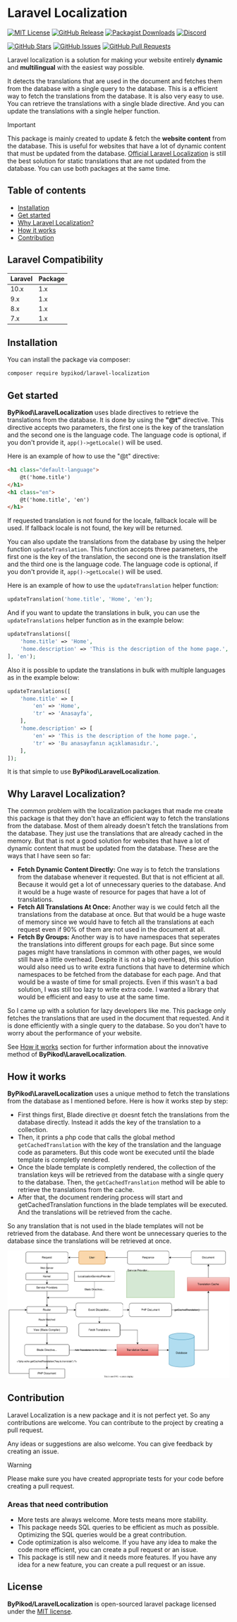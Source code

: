 # Laravel Localization

[![MIT License](https://img.shields.io/badge/license-MIT-blue.svg)](https://opensource.org/licenses/MIT)
[![GitHub Release](https://img.shields.io/github/release/ByPikod/laravel-localization.svg?style=flat)](https://github.com/ByPikod/laravel-localization/releases)
[![Packagist Downloads](https://img.shields.io/packagist/dt/ByPikod/laravel-localization.svg?style=flat)](https://packagist.org/packages/ByPikod/laravel-localization)
[![Discord](https://img.shields.io/discord/748913297042046997?label=discord&logo=discord&style=social)](https://www.yahyabatulu.com/discord)

[![GitHub Stars](https://img.shields.io/github/stars/ByPikod/laravel-localization.svg?style=flat)](https://github.com/ByPikod/laravel-localization/stargazers)
[![GitHub Issues](https://img.shields.io/github/issues/ByPikod/laravel-localization.svg?style=flat)](https://github.com/ByPikod/laravel-localization/issues)
[![GitHub Pull Requests](https://img.shields.io/github/issues-pr/ByPikod/laravel-localization.svg?style=flat)](https://github.com/ByPikod/laravel-localization/pulls)

Laravel localization is a solution for making your website entirely **dynamic** and **multilingual** with the easiest way possible.

It detects the translations that are used in the document and fetches them from the database with a single query to the database. This is a efficient way to fetch the translations from the database. It is also very easy to use. You can retrieve the translations with a single blade directive. And you can update the translations with a single helper function.

> [!IMPORTANT]
> This package is mainly created to update & fetch the **website content** from the database. This is useful for websites that have a lot of dynamic content that must be updated from the database. [Official Laravel Localization](https://laravel.com/docs/10.x/localization) is still the best solution for static translations that are not updated from the database. You can use both packages at the same time.

## Table of contents

* [Installation](#installation)
* [Get started](#get-started)
* [Why Laravel Localization?](#why-laravel-localization)
* [How it works](#how-it-works)
* [Contribution](#contribution)

## Laravel Compatibility

| Laravel | Package
|---------|----------
| 10.x    | 1.x
| 9.x     | 1.x
| 8.x     | 1.x
| 7.x     | 1.x

## Installation

You can install the package via composer:

```bash
composer require bypikod/laravel-localization
```

## Get started

**ByPikod\LaravelLocalization** uses blade directives to retrieve the translations from the database. It is done by using the **"@t"** directive. This directive accepts two parameters, the first one is the key of the translation and the second one is the language code. The language code is optional, if you don't provide it, `app()->getLocale()` will be used.

Here is an example of how to use the "@t" directive:

```html
<h1 class="default-language">
    @t('home.title')
</h1>
<h1 class="en">
    @t('home.title', 'en')
</h1>
```

If requested translation is not found for the locale, fallback locale will be used. If fallback locale is not found, the key will be returned.

You can also update the translations from the database by using the helper function `updateTranslation`. This function accepts three parameters, the first one is the key of the translation, the second one is the translation itself and the third one is the language code. The language code is optional, if you don't provide it, `app()->getLocale()` will be used.

Here is an example of how to use the `updateTranslation` helper function:

```php
updateTranslation('home.title', 'Home', 'en');
```

And if you want to update the translations in bulk, you can use the `updateTranslations` helper function as in the example below:

```php
updateTranslations([
    'home.title' => 'Home',
    'home.description' => 'This is the description of the home page.',
], 'en');
```

Also it is possible to update the translations in bulk with multiple languages as in the example below:

```php
updateTranslations([
    'home.title' => [
        'en' => 'Home',
        'tr' => 'Anasayfa',
    ],
    'home.description' => [
        'en' => 'This is the description of the home page.',
        'tr' => 'Bu anasayfanın açıklamasıdır.',
    ],
]);
```

It is that simple to use **ByPikod\LaravelLocalization**.

## Why Laravel Localization?

The common problem with the localization packages that made me create this package is that they don't have an efficient way to fetch the translations from the database. Most of them already doesn't fetch the translations from the database. They just use the translations that are already cached in the memory. But that is not a good solution for websites that have a lot of dynamic content that must be updated from the database. These are the ways that I have seen so far:

* **Fetch Dynamic Content Directly:** One way is to fetch the translations from the database whenever it requested. But that is not efficient at all. Because it would get a lot of unnecessary queries to the database. And it would be a huge waste of resource for pages that have a lot of translations.
* **Fetch All Translations At Once:** Another way is we could fetch all the translations from the database at once. But that would be a huge waste of memory since we would have to fetch all the translations at each request even if 90% of them are not used in the document at all.
* **Fetch By Groups:** Another way is to have namespaces that seperates the translations into different groups for each page. But since some pages might have translations in common with other pages, we would still have a little overhead. Despite it is not a big overhead, this solution would also need us to write extra functions that have to determine which namespaces to be fetched from the database for each page. And that would be a waste of time for small projects. Even if this wasn't a bad solution, I was still too lazy to write extra code. I wanted a library that would be efficient and easy to use at the same time.

So I came up with a solution for lazy developers like me. This package only fetches the translations that are used in the document that requested. And it is done efficiently with a single query to the database. So you don't have to worry about the performance of your website.

See [How it works](#how-it-works) section for further information about the innovative method of **ByPikod\LaravelLocalization**.

## How it works

**ByPikod\LaravelLocalization** uses a unique method to fetch the translations from the database as I mentioned before. Here is how it works step by step:

* First things first, Blade directive `@t` doesnt fetch the translations from the database directly. Instead it adds the key of the translation to a collection.
* Then, it prints a php code that calls the global method `getCachedTranslation` with the key of the translation and the language code as parameters. But this code wont be executed until the blade template is completly rendered.
* Once the blade template is completly rendered, the collection of the translation keys will be retrieved from the database with a single query to the database. Then, the `getCachedTranslation` method will be able to retrieve the translations from the cache.
* After that, the document rendering process will start and getCachedTranslation functions in the blade templates will be executed. And the translations will be retrieved from the cache.

So any translation that is not used in the blade templates will not be retrieved from the database. And there wont be unnecessary queries to the database since the translations will be retrieved at once.

![How it works](/promotions/laravel-localization.svg)

## Contribution

Laravel Localization is a new package and it is not perfect yet. So any contributions are welcome. You can contribute to the project by creating a pull request.

Any ideas or suggestions are also welcome. You can give feedback by creating an issue.

> [!WARNING]
> Please make sure you have created appropriate tests for your code before creating a pull request.

### Areas that need contribution

* More tests are always welcome. More tests means more stability.
* This package needs SQL queries to be efficient as much as possible. Optimizing the SQL queries would be a great contribution.
* Code optimization is also welcome. If you have any idea to make the code more efficient, you can create a pull request or an issue.
* This package is still new and it needs more features. If you have any idea for a new feature, you can create a pull request or an issue.

## License

**ByPikod/LaravelLocalization** is open-sourced laravel package licensed under the [MIT license](https://opensource.org/licenses/MIT).
